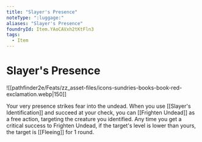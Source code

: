 ```yaml
---
title: "Slayer's Presence"
noteType: ":luggage:"
aliases: "Slayer's Presence"
foundryId: Item.YAoCAVxh2tKtFln3
tags:
  - Item
---
```


# Slayer's Presence
![[pathfinder2e/Feats/zz_asset-files/icons-sundries-books-book-red-exclamation.webp|150]]

Your very presence strikes fear into the undead. When you use [[Slayer's Identification]] and succeed at your check, you can [[Frighten Undead]] as a free action, targeting the creature you identified. Any time you get a critical success to Frighten Undead, if the target's level is lower than yours, the target is [[Fleeing]] for 1 round.
